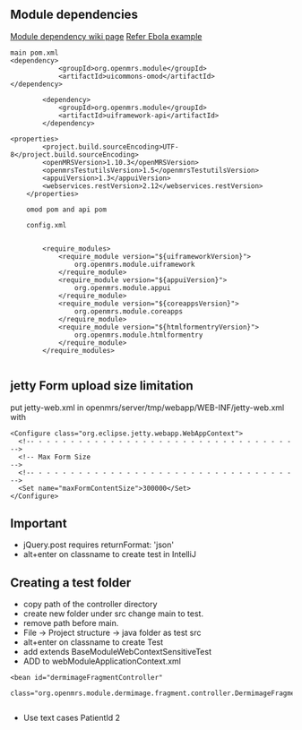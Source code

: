 ## Module dependencies

[Module dependency wiki page](https://wiki.openmrs.org/display/docs/Module+Dependencies)
[Refer Ebola example](https://github.com/openmrs/openmrs-module-ebolaexample)    

```
main pom.xml
<dependency>
            <groupId>org.openmrs.module</groupId>
            <artifactId>uicommons-omod</artifactId>
</dependency>

        <dependency>
            <groupId>org.openmrs.module</groupId>
            <artifactId>uiframework-api</artifactId>
        </dependency>

<properties>
        <project.build.sourceEncoding>UTF-8</project.build.sourceEncoding>
        <openMRSVersion>1.10.3</openMRSVersion>
        <openmrsTestutilsVersion>1.5</openmrsTestutilsVersion>
        <appuiVersion>1.3</appuiVersion>
        <webservices.restVersion>2.12</webservices.restVersion>
    </properties>
    
    omod pom and api pom
    
    config.xml
    
    
        <require_modules>
            <require_module version="${uiframeworkVersion}">
                org.openmrs.module.uiframework
            </require_module>
            <require_module version="${appuiVersion}">
                org.openmrs.module.appui
            </require_module>
            <require_module version="${coreappsVersion}">
                org.openmrs.module.coreapps
            </require_module>
            <require_module version="${htmlformentryVersion}">
                org.openmrs.module.htmlformentry
            </require_module>
        </require_modules>
    
```
 
## jetty Form upload size limitation

put jetty-web.xml in openmrs/server/tmp/webapp/WEB-INF/jetty-web.xml with
```
<Configure class="org.eclipse.jetty.webapp.WebAppContext">
  <!-- - - - - - - - - - - - - - - - - - - - - - - - - - - - - - - - - -->
  <!-- Max Form Size                                                   -->
  <!-- - - - - - - - - - - - - - - - - - - - - - - - - - - - - - - - - -->
  <Set name="maxFormContentSize">300000</Set>
</Configure>
```

## Important

* jQuery.post requires returnFormat: 'json' 
* alt+enter on classname to create test in IntelliJ

## Creating a test folder
* copy path of the controller directory
* create new folder under src change main to test.
* remove path before main.
* File -> Project structure -> java folder as test src 
* alt+enter on classname to create Test
* add extends BaseModuleWebContextSensitiveTest 
* ADD to webModuleApplicationContext.xml

```
<bean id="dermimageFragmentController"
		  class="org.openmrs.module.dermimage.fragment.controller.DermimageFragmentController"/>
		  
```
		  
* Use text cases PatientId 2